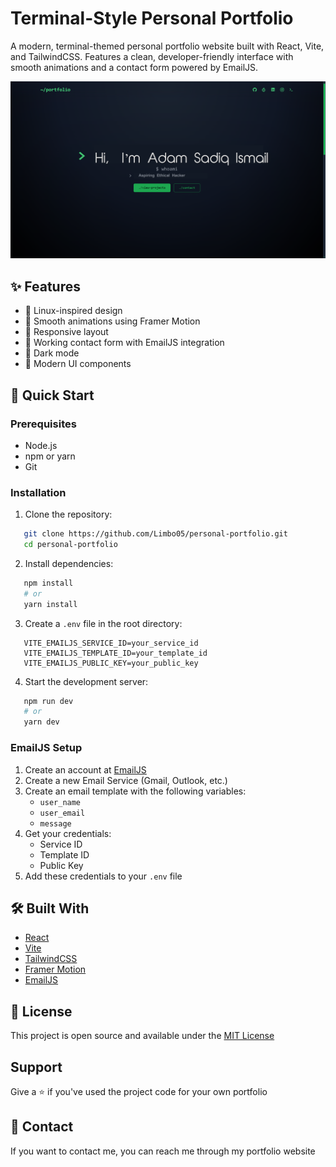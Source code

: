 # Terminal-Style Personal Portfolio

A modern, terminal-themed personal portfolio website built with React, Vite, and TailwindCSS. Features a clean, developer-friendly interface with smooth animations and a contact form powered by EmailJS.

![Portfolio Preview](src/assets/preview1.png)

## ✨ Features

- 🎯 Linux-inspired design
- 🎨 Smooth animations using Framer Motion
- 📱 Responsive layout
- 📧 Working contact form with EmailJS integration
- 🌙 Dark mode
- 🎉 Modern UI components

## 🚀 Quick Start

### Prerequisites

- Node.js
- npm or yarn
- Git

### Installation

1. Clone the repository:
```bash
   git clone https://github.com/Limbo05/personal-portfolio.git
   cd personal-portfolio
   ```

2. Install dependencies:
```bash
   npm install
   # or
   yarn install
```

3. Create a `.env` file in the root directory:
```env
   VITE_EMAILJS_SERVICE_ID=your_service_id
   VITE_EMAILJS_TEMPLATE_ID=your_template_id
   VITE_EMAILJS_PUBLIC_KEY=your_public_key 
```

4. Start the development server:
```bash
   npm run dev
   # or
   yarn dev
```

### EmailJS Setup

1. Create an account at [EmailJS](https://www.emailjs.com/)
2. Create a new Email Service (Gmail, Outlook, etc.)
3. Create an email template with the following variables:
   - `user_name`
   - `user_email`
   - `message`
4. Get your credentials:
   - Service ID
   - Template ID
   - Public Key
5. Add these credentials to your `.env` file

## 🛠️ Built With

- [React](https://reactjs.org/)
- [Vite](https://vitejs.dev/)
- [TailwindCSS](https://tailwindcss.com/)
- [Framer Motion](https://www.framer.com/motion/)
- [EmailJS](https://www.emailjs.com/)

## 📄 License

This project is open source and available under the [MIT License](LICENSE)

## Support

Give a ⭐️ if you've used the project code for your own portfolio

## 📧 Contact

If you want to contact me, you can reach me through my portfolio website